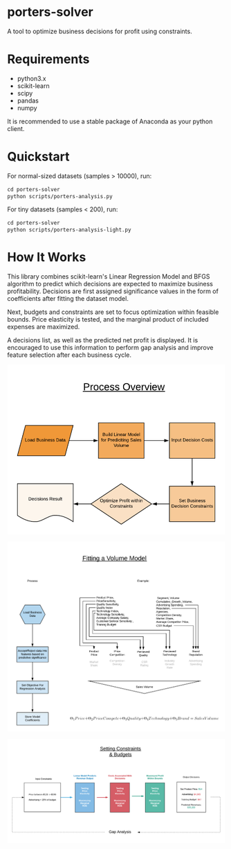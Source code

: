 # porters-solver
A tool to optimize business decisions for profit using constraints.

# Requirements

- python3.x
- scikit-learn
- scipy
- pandas
- numpy

It is recommended to use a stable package of Anaconda as your python client.

# Quickstart

For normal-sized datasets (samples > 10000), run:

```python3
cd porters-solver
python scripts/porters-analysis.py
```

For tiny datasets (samples < 200), run:

```python3
cd porters-solver
python scripts/porters-analysis-light.py
```

# How It Works

This library combines scikit-learn's Linear Regression Model and BFGS algorithm to predict which decisions are expected to maximize business profitability. Decisions are first assigned significance values in the form of coefficients after fitting the dataset model.

Next, budgets and constraints are set to focus optimization within feasible bounds. Price elasticity is tested, and the marginal product of included expenses are maximized.

A decisions list, as well as the predicted net profit is displayed. It is encouraged to use this information to perform gap analysis and improve feature selection after each business cycle.

![image](/images/overview.png)

![image](/images/volumemodel.png)

![image](/images/constraints.png)
